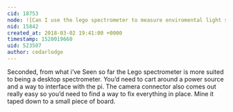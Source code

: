 ```yaml
---
cid: 18753
node: ![Can I use the lego spectrometer to measure enviromental light spectrum?](../notes/baxamook/03-01-2018/can-i-use-the-lego-spectrometer-to-measure-enviromental-light-spectrum)
nid: 15842
created_at: 2018-03-02 19:41:00 +0000
timestamp: 1520019660
uid: 523507
author: cedarlodge
---
```


Seconded, from what i’ve Seen so far the Lego spectrometer is more suited to being a desktop spectrometer. You’d need to cart around a power source and a way to interface with the pi. The camera connector also comes out really easy so you’d need to find a way to fix everything in place. Mine it taped down to a small piece of board.